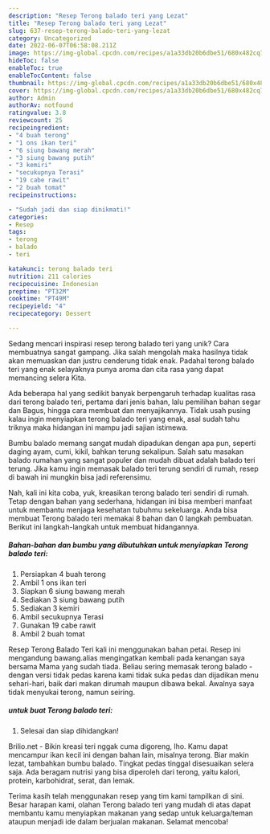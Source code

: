 ```yaml
---
description: "Resep Terong balado teri yang Lezat"
title: "Resep Terong balado teri yang Lezat"
slug: 637-resep-terong-balado-teri-yang-lezat
category: Uncategorized
date: 2022-06-07T06:58:08.211Z
image: https://img-global.cpcdn.com/recipes/a1a33db20b6dbe51/680x482cq70/terong-balado-teri-foto-resep-utama.jpg
hideToc: false
enableToc: true
enableTocContent: false
thumbnail: https://img-global.cpcdn.com/recipes/a1a33db20b6dbe51/680x482cq70/terong-balado-teri-foto-resep-utama.jpg
cover: https://img-global.cpcdn.com/recipes/a1a33db20b6dbe51/680x482cq70/terong-balado-teri-foto-resep-utama.jpg
author: Admin
authorAv: notfound
ratingvalue: 3.8
reviewcount: 25
recipeingredient:
- "4 buah terong"
- "1 ons ikan teri"
- "6 siung bawang merah"
- "3 siung bawang putih"
- "3 kemiri"
- "secukupnya Terasi"
- "19 cabe rawit"
- "2 buah tomat"
recipeinstructions:

- "Sudah jadi dan siap dinikmati!"
categories:
- Resep
tags:
- terong
- balado
- teri

katakunci: terong balado teri 
nutrition: 211 calories
recipecuisine: Indonesian
preptime: "PT32M"
cooktime: "PT49M"
recipeyield: "4"
recipecategory: Dessert

---
```





Sedang mencari inspirasi resep terong balado teri yang unik? Cara membuatnya sangat gampang. Jika salah mengolah maka hasilnya tidak akan memuaskan dan justru cenderung tidak enak. Padahal terong balado teri yang enak selayaknya punya aroma dan cita rasa yang dapat memancing selera Kita.





Ada beberapa hal yang sedikit banyak berpengaruh terhadap kualitas rasa dari terong balado teri, pertama dari jenis bahan, lalu pemilihan bahan segar dan Bagus, hingga cara membuat dan menyajikannya. Tidak usah pusing kalau ingin menyiapkan terong balado teri yang enak,      asal sudah tahu triknya maka hidangan ini mampu jadi sajian istimewa.














Bumbu balado memang sangat mudah dipadukan dengan apa pun, seperti daging ayam, cumi, kikil, bahkan terung sekalipun. Salah satu masakan balado rumahan yang sangat populer dan mudah dibuat adalah balado teri terung. Jika kamu ingin memasak balado teri terung sendiri di rumah, resep di bawah ini mungkin bisa jadi referensimu.






Nah, kali ini kita coba, yuk, kreasikan terong balado teri sendiri di rumah. Tetap dengan bahan yang sederhana, hidangan ini bisa memberi manfaat untuk membantu menjaga kesehatan tubuhmu sekeluarga. Anda bisa membuat Terong balado teri memakai 8 bahan dan 0 langkah pembuatan. Berikut ini langkah-langkah untuk membuat hidangannya.

<!--inarticleads1-->

##### Bahan-bahan dan bumbu yang dibutuhkan untuk menyiapkan Terong balado teri:

1. Persiapkan 4 buah terong
1. Ambil 1 ons ikan teri
1. Siapkan 6 siung bawang merah
1. Sediakan 3 siung bawang putih
1. Sediakan 3 kemiri
1. Ambil secukupnya Terasi
1. Gunakan 19 cabe rawit
1. Ambil 2 buah tomat


Resep Terong Balado Teri kali ini menggunakan bahan petai. Resep ini mengandung bawang.alias mengingatkan kembali pada kenangan saya bersama Mama yang sudah tiada. Beliau sering memasak terong balado - dengan versi tidak pedas karena kami tidak suka pedas dan dijadikan menu sehari-hari, baik dari makan dirumah maupun dibawa bekal. Awalnya saya tidak menyukai terong, namun seiring. 

<!--inarticleads2-->

#####  untuk buat Terong balado teri:


1. Selesai dan siap dihidangkan!

Brilio.net - Bikin kreasi teri nggak cuma digoreng, lho. Kamu dapat mencampur ikan kecil ini dengan bahan lain, misalnya terong. Biar makin lezat, tambahkan bumbu balado. Tingkat pedas tinggal disesuaikan selera saja. Ada beragam nutrisi yang bisa diperoleh dari terong, yaitu kalori, protein, karbohidrat, serat, dan lemak. 

Terima kasih telah menggunakan resep yang tim kami tampilkan di sini. Besar harapan kami, olahan Terong balado teri yang mudah di atas dapat membantu kamu menyiapkan makanan yang sedap untuk keluarga/teman ataupun menjadi ide dalam berjualan makanan. Selamat mencoba!
